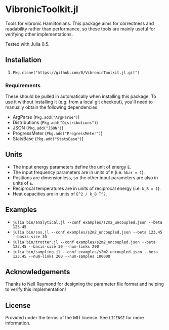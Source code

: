 # VibronicToolkit.jl

Tools for vibronic Hamiltonians.
This package aims for correctness and readability rather than performance, so these tools are mainly useful for verifying other implementations.

Tested with Julia 0.5.


## Installation

1. `Pkg.clone("https://github.com/0/VibronicToolkit.jl.git")`


### Requirements

These should be pulled in automatically when installing this package.
To use it without installing it (e.g. from a local git checkout), you'll need to manually obtain the following dependencies:

* ArgParse (`Pkg.add("ArgParse")`)
* Distributions (`Pkg.add("Distributions")`)
* JSON (`Pkg.add("JSON")`)
* ProgressMeter (`Pkg.add("ProgressMeter")`)
* StatsBase (`Pkg.add("StatsBase")`)


## Units

* The input energy parameters define the unit of energy `E`.
* The input frequency parameters are in units of `E` (i.e. `hbar = 1`).
* Positions are dimensionless, so the other input parameters are also in units of `E`.
* Reciprocal temperatures are in units of reciprocal energy (i.e. `k_B = 1`).
* Heat capacities are in units of `E^2 / k_B T^2`.


## Examples

* `julia bin/analytical.jl --conf examples/s2m2_uncoupled.json --beta 123.45`
* `julia bin/sos.jl --conf examples/s2m2_uncoupled.json --beta 123.45 --basis-size 30`
* `julia bin/trotter.jl --conf examples/s2m2_uncoupled.json --beta 123.45 --basis-size 30 --num-links 200`
* `julia bin/sampling.jl --conf examples/s2m2_uncoupled.json --beta 123.45 --num-links 200 --num-samples 100000`


## Acknowledgements

Thanks to Neil Raymond for designing the parameter file format and helping to verify this implementation!


## License

Provided under the terms of the MIT license.
See `LICENSE` for more information.
